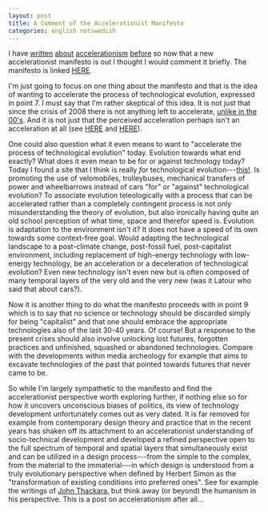 ```yaml
--- 
layout: post
title: A Comment of the Accelerationist Manifesto
categories: english notswedish
---
```


I have [written](2010-09-16-accelerationism-i-nick-land-skynet-och-den-cybernetiska-intensifieringen.html) [about](2010-09-17-accelerationism-ii-resan-mot-den-kosmiska-schizofrenin.html) [accelerationism](2010-09-17-accelerationism-iii-eskalationism-pirateri-och-den-absoluta-horisonten-for-manskligheten.html) [before](2010-01-19-pop-culture-and-tunnels.html) so now that a new accelerationist manifesto is out I thought I would comment it briefly. The manifesto is linked [HERE](http://speculativeheresy.wordpress.com/2013/05/14/celerity-a-critique-of-the-manifesto-for-an-accelerationist-politics/).

I'm just going to focus on one thing about the manifesto and that is the idea of wanting to accelerate the process of technological evolution, expressed in point 7. I must say that I'm rather skeptical of this idea. It is not just that since the crisis of 2008 there is not anything left to accelerate, [unlike in the 00's](http://copyriot.se/2010/01/13/pirate-politics-from-accelerationism-to-escalationism/). And it is not just that the perceived acceleration perhaps isn't an acceleration at all (see [HERE](http://www.lowtechmagazine.com/2008/02/faster-internet.html) and [HERE](2011-10-06-punks.html)).

One could also question what it even means to want to "accelerate the process of technological evolution" today. Evolution towards what end exactly? What does it even mean to be for or against technology today? Today I found a site that I think is really *for* technological evolution---[this!](http://lowtechmagazine.com/). Is promoting the use of velomobiles, trolleybuses, mechanical transfers of power and wheelbarrows instead of cars "for" or "against" technological evolution? To associate evolution teleologically with a process that can be accelerated rather than a completely contingent process is not only misunderstanding the theory of evolution, but also ironically having quite an old school perception of what time, space and therefor speed is. Evolution is adaptation to the environment isn't it? It does not have a speed of its own towards some context-free goal. Would adapting the technological landscape to a post-climate change, post-fossil fuel, post-capitalist environment, including replacement of high-energy technology with low-energy technology, be an acceleration or a deceleration of technological evolution? Even new technology isn't even new but is often composed of many temporal layers of the very old and the very new (was it Latour who said that about cars?).

Now it is another thing to do what the manifesto proceeds with in point 9 which is to say that no science or technology should be discarded simply for being "capitalist" and that one should embrace the appropriate technologies also of the last 30-40 years. Of course! But a response to the present crises should also involve unlocking lost futures, forgotten practices and unfinished, squashed or abandoned technologies. Compare with the developments within media archeology for example that aims to excavate technologies of the past that pointed towards futures that never came to be.

So while I'm largely sympathetic to the manifesto and find the accelerationist perspective worth exploring further, if nothing else so for how it uncovers unconscious biases of politics, its view of technology development unfortunately comes out as very dated. It is far removed for example from contemporary design theory and practice that in the recent years has shaken off its attachment to an accelerationist understanding of socio-technical development and developed a refined perspective open to the full spectrum of temporal and spatial layers that simultaneously exist and can be utilized in a design process---from the simple to the complex, from the material to the immaterial---in which design is understood from a truly evolutionary perspective when defined by Herbert Simon as the "transformation of existing conditions into preferred ones". See for example the writings of [John Thackara](http://www.doorsofperception.com/by-john-thackara/), but think away (or beyond) the humanism in his perspective. This is a post on accelerationism after all...

